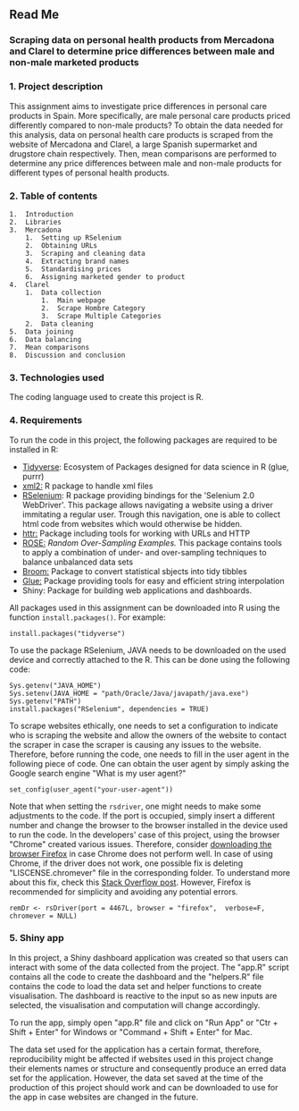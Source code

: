 ## Read Me

### Scraping data on personal health products from Mercadona and Clarel to determine price differences between male and non-male marketed products

### 1. Project description

This assignment aims to investigate price differences in personal care products in Spain. More specifically, are male personal care products priced differently compared to non-male products? To obtain the data needed for this analysis, data on personal health care products is scraped from the website of Mercadona and Clarel, a large Spanish supermarket and drugstore chain respectively. Then, mean comparisons are performed to determine any price differences between male and non-male products for different types of personal health products.

### 2. Table of contents

```         
1.  Introduction
2.  Libraries
3.  Mercadona
    1.  Setting up RSelenium
    2.  Obtaining URLs
    3.  Scraping and cleaning data
    4.  Extracting brand names
    5.  Standardising prices
    6.  Assigning marketed gender to product
4.  Clarel
    1.  Data collection
        1.  Main webpage
        2.  Scrape Hombre Category
        3.  Scrape Multiple Categories
    2.  Data cleaning
5.  Data joining
6.  Data balancing
7.  Mean comparisons
8.  Discussion and conclusion
```

### 3. Technologies used

The coding language used to create this project is R.

### 4. Requirements

To run the code in this project, the following packages are required to be installed in R:

-   [Tidyverse](https://cran.r-project.org/web/packages/tidyverse/index.html): Ecosystem of Packages designed for data science in R (glue, purrr)
-   [xml2:](https://cran.r-project.org/web/packages/xml2/index.html) R package to handle xml files
-   [RSelenium](https://cran.r-project.org/web/packages/RSelenium/index.html): R package providing bindings for the 'Selenium 2.0 WebDriver'. This package allows navigating a website using a driver immitating a regular user. Trough this navigation, one is able to collect html code from websites which would otherwise be hidden.
-   [httr:](https://cran.r-project.org/web/packages/httr/index.html) Package including tools for working with URLs and HTTP
-   [ROSE:](https://cran.r-project.org/web/packages/ROSE/index.html) *Random Over-Sampling Examples.* This package contains tools to apply a combination of under- and over-sampling techniques to balance unbalanced data sets
-   [Broom:](https://cran.r-project.org/web/packages/broom/index.html) Package to convert statistical sbjects into tidy tibbles
-   [Glue:](https://cran.r-project.org/web/packages/glue/index.html) Package providing tools for easy and efficient string interpolation
-   Shiny: Package for building web applications and dashboards.

All packages used in this assignment can be downloaded into R using the function `install.packages()`. For example:

```{r}
install.packages("tidyverse")
```

To use the package RSelenium, JAVA needs to be downloaded on the used device and correctly attached to the R. This can be done using the following code:

```{r}
Sys.getenv("JAVA_HOME")
Sys.setenv(JAVA_HOME = "path/Oracle/Java/javapath/java.exe")
Sys.getenv("PATH")
install.packages("RSelenium", dependencies = TRUE)
```

To scrape websites ethically, one needs to set a configuration to indicate who is scraping the website and allow the owners of the website to contact the scraper in case the scraper is causing any issues to the website. Therefore, before running the code, one needs to fill in the user agent in the following piece of code. One can obtain the user agent by simply asking the Google search engine "What is my user agent?"

```{r}
set_config(user_agent("your-user-agent"))
```

Note that when setting the `rsdriver`, one might needs to make some adjustments to the code. If the port is occupied, simply insert a different number and change the browser to the browser installed in the device used to run the code. In the developers' case of this project, using the browser "Chrome" created various issues. Therefore, consider [downloading the browser Firefox](https://www.mozilla.org/en-US/firefox/new/) in case Chrome does not perform well. In case of using Chrome, if the driver does not work, one possible fix is deleting "LISCENSE.chromever" file in the corresponding folder. To understand more about this fix, check this [Stack Overflow post](https://stackoverflow.com/questions/75131298/why-is-there-still-an-error-in-rsdriver-in-rselenium-in-r-even-after-deleting-th). However, Firefox is recommended for simplicity and avoiding any potential errors.

```{r}
remDr <- rsDriver(port = 4467L, browser = "firefox",  verbose=F, chromever = NULL)
```

### 5. Shiny app

In this project, a Shiny dashboard application was created so that users can interact with some of the data collected from the project. The "app.R" script contains all the code to create the dashboard and the "helpers.R" file contains the code to load the data set and helper functions to create visualisation. The dashboard is reactive to the input so as new inputs are selected, the visualisation and computation will change accordingly.

To run the app, simply open "app.R" file and click on "Run App" or "Ctr + Shift + Enter" for Windows or "Command + Shift + Enter" for Mac.

The data set used for the application has a certain format, therefore, reproducibility might be affected if websites used in this project change their elements names or structure and consequently produce an erred data set for the application. However, the data set saved at the time of the production of this project should work and can be downloaded to use for the app in case websites are changed in the future.

